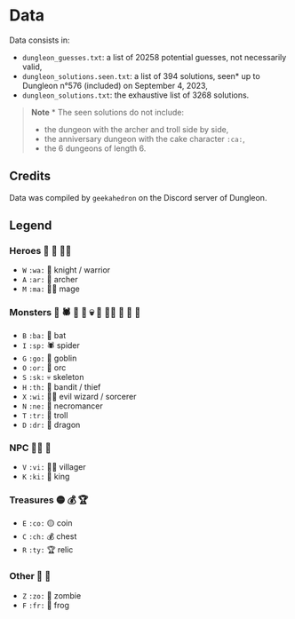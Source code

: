 # Data

Data consists in:
- `dungleon_guesses.txt`: a list of 20258 potential guesses, not necessarily valid,
- `dungleon_solutions.seen.txt`: a list of 394 solutions, seen* up to Dungleon n°576 (included) on September 4, 2023,
- `dungleon_solutions.txt`: the exhaustive list of 3268 solutions.

> **Note**
> \* The seen solutions do not include:
> - the dungeon with the archer and troll side by side,
> - the anniversary dungeon with the cake character `:ca:`,
> - the 6 dungeons of length 6.

## Credits

Data was compiled by `geekahedron` on the Discord server of Dungleon.

## Legend

### Heroes 🤺 🏹 🧙‍♀️

- `W` `:wa:` 🤺 knight / warrior
- `A` `:ar:` 🏹 archer
- `M` `:ma:` 🧙‍♀️ mage

### Monsters 🦇 🕷️ 👺 👹 💀 👤 🧙‍♂️ 👿 🤡 🐲

- `B` `:ba:` 🦇 bat
- `I` `:sp:` 🕷️ spider
- `G` `:go:` 👺 goblin
- `O` `:or:` 👹 orc
- `S` `:sk:` 💀 skeleton
- `H` `:th:` 👤 bandit / thief
- `X` `:wi:` 🧙‍♂️ evil wizard / sorcerer
- `N` `:ne:` 👿 necromancer
- `T` `:tr:` 🤡 troll
- `D` `:dr:` 🐲 dragon

### NPC 👨‍🌾 👑

- `V` `:vi:` 👨‍🌾 villager
- `K` `:ki:` 👑 king

### Treasures 🟡 💰 🏆

- `E` `:co:` 🟡 coin
- `C` `:ch:` 💰 chest
- `R` `:ty:` 🏆 relic

### Other 🧟 🐸

- `Z` `:zo:` 🧟 zombie
- `F` `:fr:` 🐸 frog
